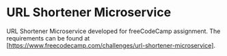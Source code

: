 # URL Shortener Microservice

URL Shortener Microservice developed for freeCodeCamp assignment. The
requirements can be found at
[https://www.freecodecamp.com/challenges/url-shortener-microservice].
